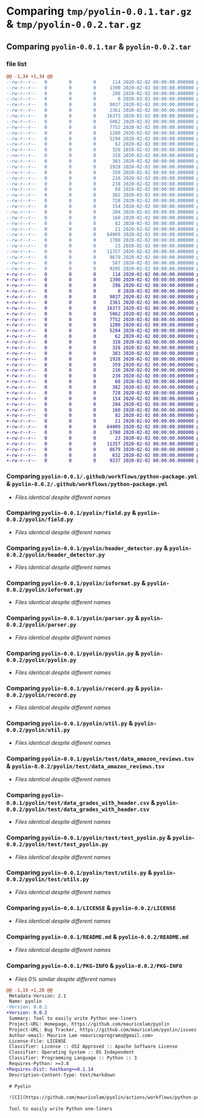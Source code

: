 # Comparing `tmp/pyolin-0.0.1.tar.gz` & `tmp/pyolin-0.0.2.tar.gz`

## Comparing `pyolin-0.0.1.tar` & `pyolin-0.0.2.tar`

### file list

```diff
@@ -1,34 +1,34 @@
--rw-r--r--   0        0        0      114 2020-02-02 00:00:00.000000 pyolin-0.0.1/__main__.py
--rw-r--r--   0        0        0     1390 2020-02-02 00:00:00.000000 pyolin-0.0.1/.github/workflows/python-package.yml
--rw-r--r--   0        0        0      298 2020-02-02 00:00:00.000000 pyolin-0.0.1/.vscode/settings.json
--rw-r--r--   0        0        0        0 2020-02-02 00:00:00.000000 pyolin-0.0.1/pyolin/__init__.py
--rw-r--r--   0        0        0     9037 2020-02-02 00:00:00.000000 pyolin-0.0.1/pyolin/field.py
--rw-r--r--   0        0        0     2361 2020-02-02 00:00:00.000000 pyolin-0.0.1/pyolin/header_detector.py
--rw-r--r--   0        0        0    16373 2020-02-02 00:00:00.000000 pyolin-0.0.1/pyolin/ioformat.py
--rw-r--r--   0        0        0     5062 2020-02-02 00:00:00.000000 pyolin-0.0.1/pyolin/parser.py
--rw-r--r--   0        0        0     7752 2020-02-02 00:00:00.000000 pyolin-0.0.1/pyolin/pyolin.py
--rw-r--r--   0        0        0     1200 2020-02-02 00:00:00.000000 pyolin-0.0.1/pyolin/record.py
--rw-r--r--   0        0        0     5294 2020-02-02 00:00:00.000000 pyolin-0.0.1/pyolin/util.py
--rw-r--r--   0        0        0       62 2020-02-02 00:00:00.000000 pyolin-0.0.1/pyolin/test/__init__.py
--rw-r--r--   0        0        0      328 2020-02-02 00:00:00.000000 pyolin-0.0.1/pyolin/test/data_addresses.csv
--rw-r--r--   0        0        0      328 2020-02-02 00:00:00.000000 pyolin-0.0.1/pyolin/test/data_addresses_unix.csv
--rw-r--r--   0        0        0      383 2020-02-02 00:00:00.000000 pyolin-0.0.1/pyolin/test/data_addresses_with_header.csv
--rw-r--r--   0        0        0     1928 2020-02-02 00:00:00.000000 pyolin-0.0.1/pyolin/test/data_amazon_reviews.tsv
--rw-r--r--   0        0        0      359 2020-02-02 00:00:00.000000 pyolin-0.0.1/pyolin/test/data_colors.json
--rw-r--r--   0        0        0      216 2020-02-02 00:00:00.000000 pyolin-0.0.1/pyolin/test/data_files.txt
--rw-r--r--   0        0        0      238 2020-02-02 00:00:00.000000 pyolin-0.0.1/pyolin/test/data_files_with_header.txt
--rw-r--r--   0        0        0       68 2020-02-02 00:00:00.000000 pyolin-0.0.1/pyolin/test/data_formatting.txt
--rw-r--r--   0        0        0      382 2020-02-02 00:00:00.000000 pyolin-0.0.1/pyolin/test/data_grades_simple_csv.csv
--rw-r--r--   0        0        0      728 2020-02-02 00:00:00.000000 pyolin-0.0.1/pyolin/test/data_grades_with_header.csv
--rw-r--r--   0        0        0      154 2020-02-02 00:00:00.000000 pyolin-0.0.1/pyolin/test/data_nba.txt
--rw-r--r--   0        0        0      204 2020-02-02 00:00:00.000000 pyolin-0.0.1/pyolin/test/data_news_decline.csv
--rw-r--r--   0        0        0      160 2020-02-02 00:00:00.000000 pyolin-0.0.1/pyolin/test/data_news_decline.tsv
--rw-r--r--   0        0        0       82 2020-02-02 00:00:00.000000 pyolin-0.0.1/pyolin/test/data_onerow.csv
--rw-r--r--   0        0        0       21 2020-02-02 00:00:00.000000 pyolin-0.0.1/pyolin/test/data_pickle
--rw-r--r--   0        0        0    64009 2020-02-02 00:00:00.000000 pyolin-0.0.1/pyolin/test/test_pyolin.py
--rw-r--r--   0        0        0     1780 2020-02-02 00:00:00.000000 pyolin-0.0.1/pyolin/test/utils.py
--rw-r--r--   0        0        0       23 2020-02-02 00:00:00.000000 pyolin-0.0.1/.gitignore
--rw-r--r--   0        0        0    11357 2020-02-02 00:00:00.000000 pyolin-0.0.1/LICENSE
--rw-r--r--   0        0        0     8679 2020-02-02 00:00:00.000000 pyolin-0.0.1/README.md
--rw-r--r--   0        0        0      587 2020-02-02 00:00:00.000000 pyolin-0.0.1/pyproject.toml
--rw-r--r--   0        0        0     9205 2020-02-02 00:00:00.000000 pyolin-0.0.1/PKG-INFO
+-rw-r--r--   0        0        0      114 2020-02-02 00:00:00.000000 pyolin-0.0.2/__main__.py
+-rw-r--r--   0        0        0     1390 2020-02-02 00:00:00.000000 pyolin-0.0.2/.github/workflows/python-package.yml
+-rw-r--r--   0        0        0      298 2020-02-02 00:00:00.000000 pyolin-0.0.2/.vscode/settings.json
+-rw-r--r--   0        0        0        0 2020-02-02 00:00:00.000000 pyolin-0.0.2/pyolin/__init__.py
+-rw-r--r--   0        0        0     9037 2020-02-02 00:00:00.000000 pyolin-0.0.2/pyolin/field.py
+-rw-r--r--   0        0        0     2361 2020-02-02 00:00:00.000000 pyolin-0.0.2/pyolin/header_detector.py
+-rw-r--r--   0        0        0    16373 2020-02-02 00:00:00.000000 pyolin-0.0.2/pyolin/ioformat.py
+-rw-r--r--   0        0        0     5062 2020-02-02 00:00:00.000000 pyolin-0.0.2/pyolin/parser.py
+-rw-r--r--   0        0        0     7752 2020-02-02 00:00:00.000000 pyolin-0.0.2/pyolin/pyolin.py
+-rw-r--r--   0        0        0     1200 2020-02-02 00:00:00.000000 pyolin-0.0.2/pyolin/record.py
+-rw-r--r--   0        0        0     5294 2020-02-02 00:00:00.000000 pyolin-0.0.2/pyolin/util.py
+-rw-r--r--   0        0        0       62 2020-02-02 00:00:00.000000 pyolin-0.0.2/pyolin/test/__init__.py
+-rw-r--r--   0        0        0      328 2020-02-02 00:00:00.000000 pyolin-0.0.2/pyolin/test/data_addresses.csv
+-rw-r--r--   0        0        0      328 2020-02-02 00:00:00.000000 pyolin-0.0.2/pyolin/test/data_addresses_unix.csv
+-rw-r--r--   0        0        0      383 2020-02-02 00:00:00.000000 pyolin-0.0.2/pyolin/test/data_addresses_with_header.csv
+-rw-r--r--   0        0        0     1928 2020-02-02 00:00:00.000000 pyolin-0.0.2/pyolin/test/data_amazon_reviews.tsv
+-rw-r--r--   0        0        0      359 2020-02-02 00:00:00.000000 pyolin-0.0.2/pyolin/test/data_colors.json
+-rw-r--r--   0        0        0      216 2020-02-02 00:00:00.000000 pyolin-0.0.2/pyolin/test/data_files.txt
+-rw-r--r--   0        0        0      238 2020-02-02 00:00:00.000000 pyolin-0.0.2/pyolin/test/data_files_with_header.txt
+-rw-r--r--   0        0        0       68 2020-02-02 00:00:00.000000 pyolin-0.0.2/pyolin/test/data_formatting.txt
+-rw-r--r--   0        0        0      382 2020-02-02 00:00:00.000000 pyolin-0.0.2/pyolin/test/data_grades_simple_csv.csv
+-rw-r--r--   0        0        0      728 2020-02-02 00:00:00.000000 pyolin-0.0.2/pyolin/test/data_grades_with_header.csv
+-rw-r--r--   0        0        0      154 2020-02-02 00:00:00.000000 pyolin-0.0.2/pyolin/test/data_nba.txt
+-rw-r--r--   0        0        0      204 2020-02-02 00:00:00.000000 pyolin-0.0.2/pyolin/test/data_news_decline.csv
+-rw-r--r--   0        0        0      160 2020-02-02 00:00:00.000000 pyolin-0.0.2/pyolin/test/data_news_decline.tsv
+-rw-r--r--   0        0        0       82 2020-02-02 00:00:00.000000 pyolin-0.0.2/pyolin/test/data_onerow.csv
+-rw-r--r--   0        0        0       21 2020-02-02 00:00:00.000000 pyolin-0.0.2/pyolin/test/data_pickle
+-rw-r--r--   0        0        0    64009 2020-02-02 00:00:00.000000 pyolin-0.0.2/pyolin/test/test_pyolin.py
+-rw-r--r--   0        0        0     1780 2020-02-02 00:00:00.000000 pyolin-0.0.2/pyolin/test/utils.py
+-rw-r--r--   0        0        0       23 2020-02-02 00:00:00.000000 pyolin-0.0.2/.gitignore
+-rw-r--r--   0        0        0    11357 2020-02-02 00:00:00.000000 pyolin-0.0.2/LICENSE
+-rw-r--r--   0        0        0     8679 2020-02-02 00:00:00.000000 pyolin-0.0.2/README.md
+-rw-r--r--   0        0        0      632 2020-02-02 00:00:00.000000 pyolin-0.0.2/pyproject.toml
+-rw-r--r--   0        0        0     9237 2020-02-02 00:00:00.000000 pyolin-0.0.2/PKG-INFO
```

### Comparing `pyolin-0.0.1/.github/workflows/python-package.yml` & `pyolin-0.0.2/.github/workflows/python-package.yml`

 * *Files identical despite different names*

### Comparing `pyolin-0.0.1/pyolin/field.py` & `pyolin-0.0.2/pyolin/field.py`

 * *Files identical despite different names*

### Comparing `pyolin-0.0.1/pyolin/header_detector.py` & `pyolin-0.0.2/pyolin/header_detector.py`

 * *Files identical despite different names*

### Comparing `pyolin-0.0.1/pyolin/ioformat.py` & `pyolin-0.0.2/pyolin/ioformat.py`

 * *Files identical despite different names*

### Comparing `pyolin-0.0.1/pyolin/parser.py` & `pyolin-0.0.2/pyolin/parser.py`

 * *Files identical despite different names*

### Comparing `pyolin-0.0.1/pyolin/pyolin.py` & `pyolin-0.0.2/pyolin/pyolin.py`

 * *Files identical despite different names*

### Comparing `pyolin-0.0.1/pyolin/record.py` & `pyolin-0.0.2/pyolin/record.py`

 * *Files identical despite different names*

### Comparing `pyolin-0.0.1/pyolin/util.py` & `pyolin-0.0.2/pyolin/util.py`

 * *Files identical despite different names*

### Comparing `pyolin-0.0.1/pyolin/test/data_amazon_reviews.tsv` & `pyolin-0.0.2/pyolin/test/data_amazon_reviews.tsv`

 * *Files identical despite different names*

### Comparing `pyolin-0.0.1/pyolin/test/data_grades_with_header.csv` & `pyolin-0.0.2/pyolin/test/data_grades_with_header.csv`

 * *Files identical despite different names*

### Comparing `pyolin-0.0.1/pyolin/test/test_pyolin.py` & `pyolin-0.0.2/pyolin/test/test_pyolin.py`

 * *Files identical despite different names*

### Comparing `pyolin-0.0.1/pyolin/test/utils.py` & `pyolin-0.0.2/pyolin/test/utils.py`

 * *Files identical despite different names*

### Comparing `pyolin-0.0.1/LICENSE` & `pyolin-0.0.2/LICENSE`

 * *Files identical despite different names*

### Comparing `pyolin-0.0.1/README.md` & `pyolin-0.0.2/README.md`

 * *Files identical despite different names*

### Comparing `pyolin-0.0.1/PKG-INFO` & `pyolin-0.0.2/PKG-INFO`

 * *Files 0% similar despite different names*

```diff
@@ -1,19 +1,20 @@
 Metadata-Version: 2.1
 Name: pyolin
-Version: 0.0.1
+Version: 0.0.2
 Summary: Tool to easily write Python one-liners
 Project-URL: Homepage, https://github.com/mauricelam/pyolin
 Project-URL: Bug Tracker, https://github.com/mauricelam/pyolin/issues
 Author-email: Maurice Lam <mauriceprograms@gmail.com>
 License-File: LICENSE
 Classifier: License :: OSI Approved :: Apache Software License
 Classifier: Operating System :: OS Independent
 Classifier: Programming Language :: Python :: 3
 Requires-Python: >=3.8
+Requires-Dist: hashbang>=0.1.14
 Description-Content-Type: text/markdown
 
 # Pyolin
 
 ![CI](https://github.com/mauricelam/pyolin/actions/workflows/python-package.yml/badge.svg)
 
 Tool to easily write Python one-liners
```

